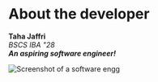 # About the developer
**Taha Jaffri**\
*BSCS IBA "28*\
***An aspiring software engineer!***


![Screenshot of a software engg](https://img.freepik.com/free-photo/3d-rendering-kid-playing-digital-game_23-2150898496.jpg?size=626&ext=jpg&ga=GA1.1.1216235910.1725452932&semt=ais_hybrid)
